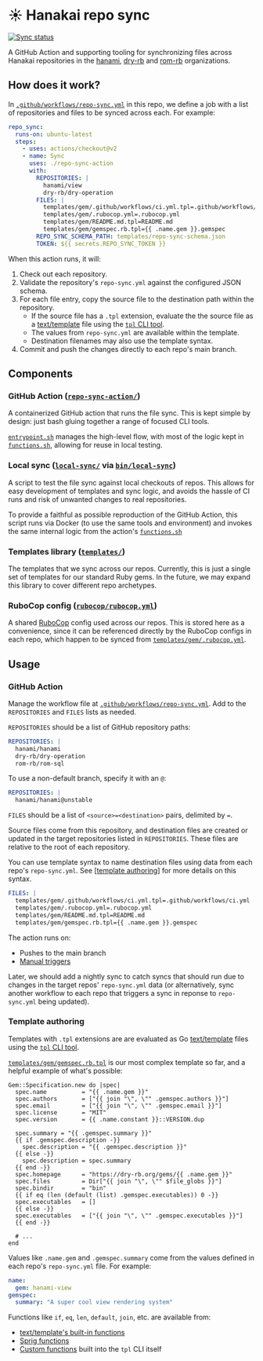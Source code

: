 # ☀️ Hanakai repo sync

[![Sync status](https://github.com/hanakai-rb/repo-sync/actions/workflows/repo-sync.yml/badge.svg)](https://github.com/hanakai-rb/repo-sync/actions/workflows/repo-sync.yml)

A GitHub Action and supporting tooling for synchronizing files across Hanakai repositories in the [hanami](https://github.com/hamami), [dry-rb](https://github.com/dry-rb) and [rom-rb](https://github.com/rom-rb) organizations.

## How does it work?

In [`.github/workflows/repo-sync.yml`](.github/workflows/repo-sync.yml) in this repo, we define a job with a list of repositories and files to be synced across each. For example:

```yaml
repo_sync:
  runs-on: ubuntu-latest
  steps:
    - uses: actions/checkout@v2
    - name: Sync
      uses: ./repo-sync-action
      with:
        REPOSITORIES: |
          hanami/view
          dry-rb/dry-operation
        FILES: |
          templates/gem/.github/workflows/ci.yml.tpl=.github/workflows/ci.yml
          templates/gem/.rubocop.yml=.rubocop.yml
          templates/gem/README.md.tpl=README.md
          templates/gem/gemspec.rb.tpl={{ .name.gem }}.gemspec
        REPO_SYNC_SCHEMA_PATH: templates/repo-sync-schema.json
        TOKEN: ${{ secrets.REPO_SYNC_TOKEN }}
```

When this action runs, it will:

1. Check out each repository.
2. Validate the repository's `repo-sync.yml` against the configured JSON schema.
3. For each file entry, copy the source file to the destination path within the repository.
    - If the source file has a `.tpl` extension, evaluate the the source file as a [text/template](https://pkg.go.dev/text/template) file using the [`tpl` CLI tool](https://github.com/bluebrown/go-template-cli).
    - The values from `repo-sync.yml` are available within the template.
    - Destination filenames may also use the template syntax.
4. Commit and push the changes directly to each repo's main branch.

## Components

### GitHub Action ([`repo-sync-action/`](repo-sync-action))

A containerized GitHub action that runs the file sync. This is kept simple by design: just bash gluing together a range of focused CLI tools.

[`entrypoint.sh`](repo-sync-action/entrypoint.sh) manages the high-level flow, with most of the logic kept in [`functions.sh`](repo-sync-action/entrypoint.sh), allowing for reuse in local testing.

### Local sync ([`local-sync/`](`local-sync/`) via [`bin/local-sync`](bin/local-sync))

A script to test the file sync against local checkouts of repos. This allows for easy development of templates and sync logic, and avoids the hassle of CI runs and risk of unwanted changes to real repositories.

To provide a faithful as possible reproduction of the GitHub Action, this script runs via Docker (to use the same tools and environment) and invokes the same internal logic from the action's [`functions.sh`](repo-sync-action/entrypoint.sh)

### Templates library ([`templates/`](templates/))

The templates that we sync across our repos. Currently, this is just a single set of templates for our standard Ruby gems. In the future, we may expand this library to cover different repo archetypes.

### RuboCop config ([`rubocop/rubocop.yml`](rubocop/rubocop.yml))

A shared [RuboCop](https://rubocop.org) config used across our repos. This is stored here as a convenience, since it can be referenced directly by the RuboCop configs in each repo, which happen to be synced from [`templates/gem/.rubocop.yml`](templates/gem/.rubocop.yml).

## Usage

### GitHub Action

Manage the workflow file at [`.github/workflows/repo-sync.yml`](.github/workflows/repo-sync.yml). Add to the `REPOSITORIES` and `FILES` lists as needed.

`REPOSITORIES` should be a list of GitHub repository paths:

```yaml
REPOSITORIES: |
  hanami/hanami
  dry-rb/dry-operation
  rom-rb/rom-sql
```

To use a non-default branch, specify it with an `@`:

```yaml
REPOSITORIES: |
  hanami/hanami@unstable
```

`FILES` should be a list of `<source>=<destination>` pairs, delimited by `=`.

Source files come from this repository, and destination files are created or updated in the target repositories listed in `REPOSITORIES`. These files are relative to the root of each repository.

You can use template syntax to name destination files using data from each repo's `repo-sync.yml`. See [[template authoring]](#template-authoring) for more details on this syntax.

```yaml
FILES: |
  templates/gem/.github/workflows/ci.yml.tpl=.github/workflows/ci.yml
  templates/gem/.rubocop.yml=.rubocop.yml
  templates/gem/README.md.tpl=README.md
  templates/gem/gemspec.rb.tpl={{ .name.gem }}.gemspec
```

The action runs on:

- Pushes to the main branch
- [Manual triggers](https://github.com/hanakai-rb/repo-sync/actions/workflows/repo-sync.yml)

Later, we should add a nightly sync to catch syncs that should run due to changes in the target repos' `repo-sync.yml` data (or alternatively, sync another workflow to each repo that triggers a sync in reponse to `repo-sync.yml` being updated).

### Template authoring

Templates with `.tpl` extensions are are evaluated as Go [text/template](https://pkg.go.dev/text/template) files using the [`tpl` CLI tool](https://github.com/bluebrown/go-template-cli).

[`templates/gem/gemspec.rb.tpl`](templates/gem/gemspec.rb.tpl) is our most complex template so far, and a helpful example of what's possible:

```
Gem::Specification.new do |spec|
  spec.name          = "{{ .name.gem }}"
  spec.authors       = ["{{ join "\", \"" .gemspec.authors }}"]
  spec.email         = ["{{ join "\", \"" .gemspec.email }}"]
  spec.license       = "MIT"
  spec.version       = {{ .name.constant }}::VERSION.dup

  spec.summary = "{{ .gemspec.summary }}"
  {{ if .gemspec.description -}}
    spec.description = "{{ .gemspec.description }}"
  {{ else -}}
    spec.description = spec.summary
  {{ end -}}
  spec.homepage      = "https://dry-rb.org/gems/{{ .name.gem }}"
  spec.files         = Dir["{{ join "\", \"" $file_globs }}"]
  spec.bindir        = "bin"
  {{ if eq (len (default (list) .gemspec.executables)) 0 -}}
  spec.executables   = []
  {{ else -}}
  spec.executables   = ["{{ join "\", \"" .gemspec.executables }}"]
  {{ end -}}

  # ...
end
```

Values like `.name.gem` and `.gemspec.summary` come from the values defined in each repo's `repo-sync.yml` file. For example:

```yaml
name:
  gem: hanami-view
gemspec:
  summary: "A super cool view rendering system"
```

Functions like `if`, `eq`, `len`, `default`, `join`, etc. are available from:

- [text/template's built-in functions](https://pkg.go.dev/text/template#hdr-Functions)
- [Sprig functions](https://masterminds.github.io/sprig/)
- [Custom functions](https://github.com/bluebrown/go-template-cli/tree/main/textfunc) built into the `tpl` CLI itself
